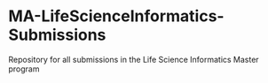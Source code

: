 # MA-LifeScienceInformatics-Submissions
Repository for all submissions in the Life Science Informatics Master program
